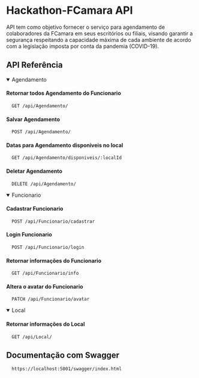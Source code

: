 
# Hackathon-FCamara API

API tem como objetivo fornecer o serviço para agendamento de colaboradores da FCamara em seus escritórios ou filiais, visando garantir a segurança respeitando a capacidade máxima de cada ambiente de acordo com a legislação imposta por conta da pandemia (COVID-19).


## API Referência

<details open> 
  <summary>
    Agendamento
  </summary>
  
#### Retornar todos Agendamento do Funcionario
```http
  GET /api/Agendamento/
```
#### Salvar Agendamento
```http
  POST /api/Agendamento/
```
#### Datas para Agendamento disponiveis no local
```http
  GET /api/Agendamento/disponiveis/:localId
```
#### Deletar Agendamento
```http
  DELETE /api/Agendamento/
```

</details>

<details open> 
  <summary>
    Funcionario
  </summary>
  
#### Cadastrar Funcionario
```http
  POST /api/Funcionario/cadastrar
```
#### Login Funcionario
```http
  POST /api/Funcionario/login
```
#### Retornar informações do Funcionario
```http
  GET /api/Funcionario/info
```
#### Altera o avatar do Funcionario
```http
  PATCH /api/Funcionario/avatar
```

</details>

<details open> 
  <summary>
    Local
  </summary>
  
#### Retornar informações do Local
```http
  GET /api/Local/
```

</details>

## Documentação com Swagger

```http
  https://localhost:5001/swagger/index.html
```
